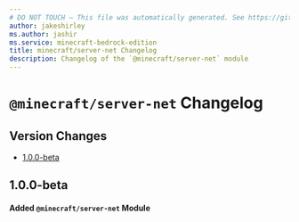 ```yaml
---
# DO NOT TOUCH — This file was automatically generated. See https://github.com/mojang/minecraftapidocsgenerator to modify descriptions, examples, etc.
author: jakeshirley
ms.author: jashir
ms.service: minecraft-bedrock-edition
title: minecraft/server-net Changelog
description: Changelog of the `@minecraft/server-net` module
---
```

# `@minecraft/server-net` Changelog

## Version Changes
- [1.0.0-beta](#100-beta)

## 1.0.0-beta
#### Added `@minecraft/server-net` Module
